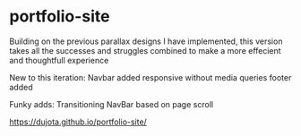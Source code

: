 # portfolio-site
Building on the previous parallax designs I have implemented, this version takes all the successes and struggles combined to make a 
more effecient and thoughtfull experience

New to this iteration:
Navbar added
responsive without media queries
footer added

Funky adds:
Transitioning NavBar based on page scroll

https://dujota.github.io/portfolio-site/
